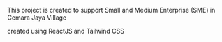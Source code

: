 This project is created to support Small and Medium Enterprise (SME) in Cemara Jaya Village

created using ReactJS and Tailwind CSS